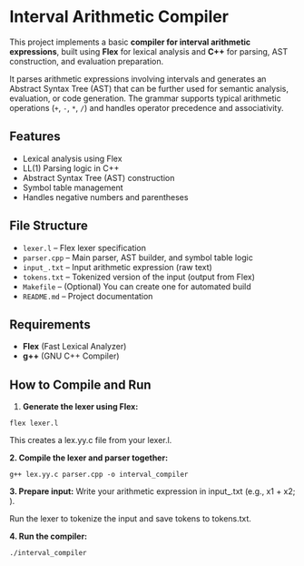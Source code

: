 # Interval Arithmetic Compiler

This project implements a basic **compiler for interval arithmetic expressions**, built using **Flex** for lexical analysis and **C++** for parsing, AST construction, and evaluation preparation.

It parses arithmetic expressions involving intervals and generates an Abstract Syntax Tree (AST) that can be further used for semantic analysis, evaluation, or code generation. The grammar supports typical arithmetic operations (`+`, `-`, `*`, `/`) and handles operator precedence and associativity.

## Features

- Lexical analysis using Flex
- LL(1) Parsing logic in C++
- Abstract Syntax Tree (AST) construction
- Symbol table management
- Handles negative numbers and parentheses

## File Structure

- `lexer.l` – Flex lexer specification
- `parser.cpp` – Main parser, AST builder, and symbol table logic
- `input_.txt` – Input arithmetic expression (raw text)
- `tokens.txt` – Tokenized version of the input (output from Flex)
- `Makefile` – (Optional) You can create one for automated build
- `README.md` – Project documentation

## Requirements

- **Flex** (Fast Lexical Analyzer)
- **g++** (GNU C++ Compiler)

## How to Compile and Run

1. **Generate the lexer using Flex:**

```terminal
flex lexer.l
```
This creates a lex.yy.c file from your lexer.l.

**2. Compile the lexer and parser together:**

```terminal
g++ lex.yy.c parser.cpp -o interval_compiler
```

**3. Prepare input:**
Write your arithmetic expression in input_.txt (e.g., x1 + x2; ).

Run the lexer to tokenize the input and save tokens to tokens.txt.


**4. Run the compiler:**
```terminal
./interval_compiler
```
